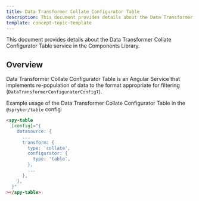 ```yaml
---
title: Data Transformer Collate Configurator Table
description: This document provides details about the Data Transformer Collate Configurator Table service in the Components Library.
template: concept-topic-template
---
```


This document provides details about the Data Transformer Collate Configurator Table service in the Components Library.

## Overview

Data Transformer Collate Configurator Table is an Angular Service that implements re-population of data to the format appropriate for filtering (`DataTransformerConfiguratorConfigT`).

Example usage of the Data Transformer Collate Configurator Table in the `@spryker/table` config:

```html
<spy-table
  [config]="{
    datasource: {
      ...                                                   
      transform: {
        type: 'collate',
        configurator: {
          type: 'table',
        },
        ...  
      },
    },
  }"
></spy-table>
```
